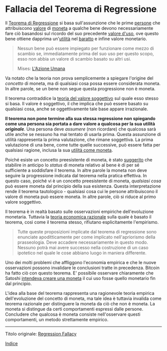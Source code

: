 # Fallacia del Teorema di Regressione



Il [Teorema di Regressione](https://wiki.mises.org/wiki/Regression_theorem) si basa sull'assunzione che le prime [persone](ch101-glossary.md#persona) che attribuiscono [valore](ch101-glossary.md#valore) di [moneta](ch005-money-taxonomy.md) a qualche bene devono necessariamente fare ciò basandosi sul ricordo del suo precedente [valore d'uso](https://en.wikipedia.org/wiki/Use_value), ove questo bene ottiene dapprima un'[utilità](ch101-glossary.md#utilità) nel [baratto](https://it.wikipedia.org/wiki/Baratto) e infine valore monetario.

> Nessun bene può essere impiegato per funzionare come mezzo di scambio se, immediatamente prima del suo uso per questo scopo, esso non abbia un valore di scambio basato su altri usi.
>
> Mises: [L'Azione Umana](https://mises.org/library/human-action-0/html/pp/778)

Va notato che la teoria non prova semplicemente a spiegare l'origine del _concetto_ di moneta, ma di qualsiasi cosa possa essere considerata moneta. In altre parole, se un bene non segue questa progressione non è moneta.

Il teorema contraddice la [teoria del valore soggettivo](https://en.wikipedia.org/wiki/Subjective_theory_of_value) sul quale esso stesso si basa. Il valore è soggettivo, il che implica che può essere basato su qualsiasi cosa, anche se oggettivamente tale base appare irrazionale.

**Il teorema non pone termine alla sua stessa regressione non spiegando come una persona sia portata a dare valore a qualcosa per la sua utilità _originale_**. Una persona deve _assumere_ (non ricordare) che qualcosa sarà utile anche se nessuno ha mai tentato di usarla prima. Questa assunzione di utilità rappresenta la prima valutazione, che rimane soggettiva. La prima valutazione di una bene, come tutte quelle successive, può essere fatta per qualsiasi ragione, inclusa la sua [utilità come moneta](ch089-collectible-tautology.md).

Poiché esiste un concetto preesistente di moneta, è stato [suggerito](https://mises.org/library/cryptocurrencies-and-wider-regression-theorem) che stabilire in anticipo lo _status_ di moneta relativo al bene è di per sé sufficiente a soddisfare il teorema. In altre parole la moneta non deve seguire la progressione indicata dal teorema nella pratica effettiva. In questo caso, poiché vi è un concetto preesistente di moneta, _qualsiasi cosa_ può essere moneta dal principio della sua esistenza. Questa interpretazione rende il teorema tautologico - qualsiasi cosa cui le persone attribuiscono il valore di moneta  può essere moneta. In altre parole, ciò si riduce al primo valore soggettivo.

Il teorema è in realtà basato sulle osservazioni empiriche dell'evoluzione monetaria. Tuttavia la [teoria economica razionale](https://en.wikipedia.org/wiki/Catallactics) sulla quale è basato il teorema, così come il teorema stesso, rifiutano esplicitamente l'empirismo.

> Tutte queste proposizioni implicate dal teorema di regressione sono enunciate apoditticamente per come implicato nell'apriorismo della prasseologia. Deve accadere necessariamente in questo modo. Nessuno potrà mai avere successo nella costruzione di un caso ipotetico nel quale le cose abbiano luogo in maniera differente.

Uno dei molti problemi che affliggono l'economia empirica e che le nuove osservazioni possono invalidare le conclusioni tratte in precedenza. Bitcoin ha fatto ciò con questo teorema. E' possibile osservare chiaramente che Satoshi [intendeva creare una moneta](https://bitcoin.org/bitcoin.pdf) il cui uso fosse quello monetario fin dal principio. 

L'idea alla base del teorema rappresenta una ragionevole teoria empirica dell'evoluzione del concetto di moneta, ma tale idea è tuttavia invalida come teorema razionale per distinguere la moneta da ciò che non è moneta. La moneta si distingue da certi comportamenti espressi dalle persone. Concludere che qualcosa è moneta consiste nell'osservare questi comportamenti, un metodo strettamente empirico. 

---------
Titolo originale: [Regression Fallacy](https://github.com/libbitcoin/libbitcoin-system/wiki/Regression-Fallacy)

[Indice](/README.md)

